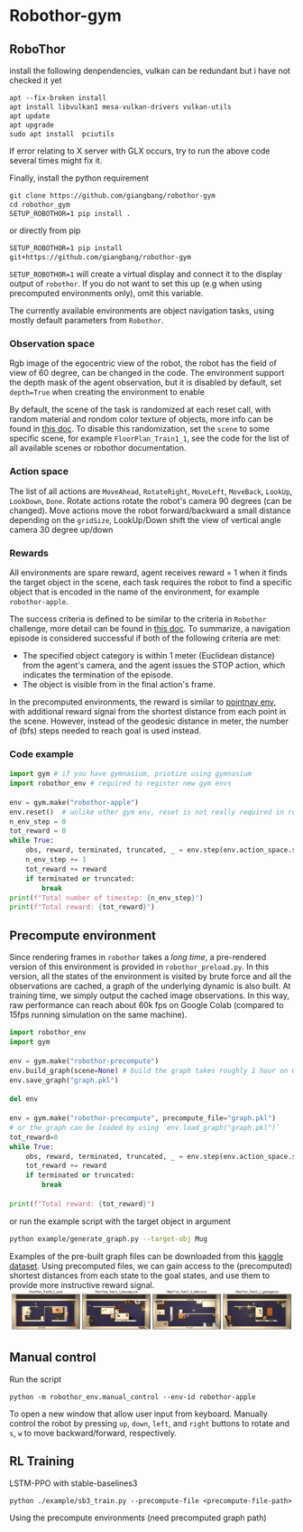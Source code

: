 # Robothor-gym

## RoboThor

install the following denpendencies, vulkan can be redundant but i have not checked it yet

```
apt --fix-broken install
apt install libvulkan1 mesa-vulkan-drivers vulkan-utils
apt update
apt upgrade
sudo apt install  pciutils
```

If error relating to X server with GLX occurs, try to run the above code several times might fix it.

Finally, install the python requirement
```
git clone https://github.com/giangbang/robothor-gym
cd robothor_gym
SETUP_ROBOTHOR=1 pip install .
```
or directly from pip
```
SETUP_ROBOTHOR=1 pip install git+https://github.com/giangbang/robothor-gym
```
`SETUP_ROBOTHOR=1` will create a virtual display and connect it to the display output of `robothor`. If you do not want to set this up (e.g when using precomputed environments only), omit this variable.

The currently available environments are object navigation tasks, using mostly default parameters from `Robothor`.

### Observation space
Rgb image of the egocentric view of the robot, the robot has the field of view of 60 degree, can be changed in the code.
The environment support the depth mask of the agent observation, but it is disabled by default, set `depth=True` when creating the environment to enable

By default, the scene of the task is randomized at each reset call, with random material and rondom color texture of objects, more info can be found in [this doc](https://ai2thor.allenai.org/ithor/documentation/objects/domain-randomization).
To disable this randomization, set the `scene` to some specific scene, for example `FloorPlan_Train1_1`, see the code for the list of all available scenes or robothor documentation.
### Action space
The list of all actions are `MoveAhead`,
            `RotateRight`,
            `MoveLeft`,
            `MoveBack`,
            `LookUp`,
            `LookDown`,
            `Done`.
Rotate actions rotate the robot's camera 90 degrees (can be changed). Move actions move the robot forward/backward a small distance depending on the `gridSize`, LookUp/Down shift the view of vertical angle camera 30 degree up/down

### Rewards
All environments are spare reward, agent receives reward = 1 when it finds the target object in the scene, each task requires the robot to find a specific object that is encoded in the name of the environment, for example `robothor-apple`.

The success criteria is defined to be similar to the criteria in `Robothor` challenge, more detail can be found in  [this doc](https://ai2thor.allenai.org/robothor/documentation/#evaluation).
To summarize, a navigation episode is considered successful if both of the following criteria are met:
- The specified object category is within 1 meter (Euclidean distance) from the agent's camera, and the agent issues the STOP action, which indicates the termination of the episode.
- The object is visible from in the final action's frame.


In the precomputed environments, the reward is similar to [pointnav env](https://allenact.org/tutorials/training-a-pointnav-model/#config-file-setup), with additional reward signal from the shortest distance from each point in the scene.
However, instead of the geodesic distance in meter, the number of (bfs) steps needed to reach goal is used instead.

### Code example
```python
import gym # if you have gymnasium, priotize using gymnasium
import robothor_env # required to register new gym envs

env = gym.make("robothor-apple")
env.reset()  # unlike other gym env, reset is not really required in robothor, this step is only an abidance to gym API
n_env_step = 0
tot_reward = 0
while True:
    obs, reward, terminated, truncated, _ = env.step(env.action_space.sample())
    n_env_step += 1
    tot_reward += reward
    if terminated or truncated:
        break
print(f"Total number of timestep: {n_env_step}")
print(f"Total reward: {tot_reward}")
```

## Precompute environment

Since rendering frames in `robothor` takes a _long time_, a pre-rendered version of this environment is provided in `robothor_preload.py`. In this version, all the states of the environment is visited by brute force and all the observations are cached, a graph of the underlying dynamic is also built. At training time, we simply output the cached image observations. In this way, raw performance can reach about 60k fps on Google Colab (compared to 15fps running simulation on the same machine).
```python
import robothor_env
import gym

env = gym.make("robothor-precompute")
env.build_graph(scene=None) # build the graph takes roughly 1 hour on Google Colab
env.save_graph("graph.pkl")

del env

env = gym.make("robothor-precompute", precompute_file="graph.pkl")
# or the graph can be loaded by using `env.load_graph("graph.pkl")`
tot_reward=0
while True:
    obs, reward, terminated, truncated, _ = env.step(env.action_space.sample())
    tot_reward += reward
    if terminated or truncated:
        break

print(f"Total reward: {tot_reward}")
```
or run the example script with the target object in argument
```bash
python example/generate_graph.py --target-obj Mug
```
Examples of the pre-built graph files can be downloaded from this [kaggle dataset](https://www.kaggle.com/datasets/banggiangle/robothor-graph-files).
Using precomputed files, we can gain access to the (precomputed) shortest distances from each state to the goal states, and use them to provide more instructive reward signal.
![Position Grid](./images/grids.png)
## Manual control
Run the script
```
python -m robothor_env.manual_control --env-id robothor-apple
```
To open a new window that allow user input from keyboard. 
Manually control the robot by pressing `up`, `down`, `left`, and `right` buttons to rotate and `s`, `w` to move backward/forward, respectively.

## RL Training 
LSTM-PPO with stable-baselines3
```
python ./example/sb3_train.py --precompute-file <precompute-file-path>
```
Using the precompute environments (need precomputed graph path)
